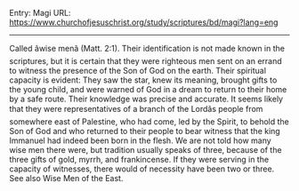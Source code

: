 Entry: Magi
URL: https://www.churchofjesuschrist.org/study/scriptures/bd/magi?lang=eng

---

Called âwise menâ (Matt. 2:1). Their identification is not made known in the scriptures, but it is certain that they were righteous men sent on an errand to witness the presence of the Son of God on the earth. Their spiritual capacity is evident: They saw the star, knew its meaning, brought gifts to the young child, and were warned of God in a dream to return to their home by a safe route. Their knowledge was precise and accurate. It seems likely that they were representatives of a branch of the Lordâs people from somewhere east of Palestine, who had come, led by the Spirit, to behold the Son of God and who returned to their people to bear witness that the king Immanuel had indeed been born in the flesh. We are not told how many wise men there were, but tradition usually speaks of three, because of the three gifts of gold, myrrh, and frankincense. If they were serving in the capacity of witnesses, there would of necessity have been two or three. See also Wise Men of the East.

